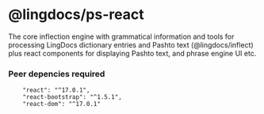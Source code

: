 # @lingdocs/ps-react

The core inflection engine with grammatical information and tools for processing LingDocs dictionary entries and Pashto text (@lingdocs/inflect) plus react components for displaying Pashto text, and phrase engine UI etc.

### Peer depencies required

```
    "react": "^17.0.1",
    "react-bootstrap": "^1.5.1",
    "react-dom": "^17.0.1"
```